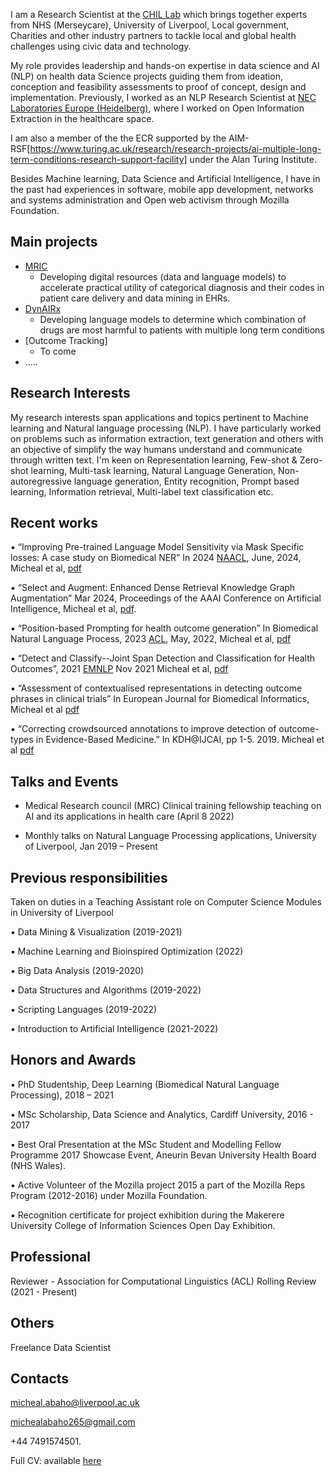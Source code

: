 I am a Research Scientist at the [CHIL Lab](https://www.liverpool.ac.uk/civic-health-innovation-labs/)
which brings together experts from NHS (Merseycare), University of Liverpool, Local government, Charities and other industry
partners to tackle local and global health challenges using civic data and technology.

My role provides leadership and hands-on expertise in data science and AI (NLP) on health data Science projects guiding them from ideation, conception
and feasibility assessments to proof of concept, design and implementation. 
Previously, I worked as an NLP Research Scientist at [NEC Laboratories Europe (Heidelberg)](https://www.neclab.eu/), where I 
worked on Open Information Extraction in the healthcare space.

I am also a member of the the ECR supported by the AIM-RSF[https://www.turing.ac.uk/research/research-projects/ai-multiple-long-term-conditions-research-support-facility]
 under the Alan Turing Institute. 

Besides Machine learning, Data Science and Artificial Intelligence, I have in the past had experiences in software, mobile app development, networks and systems
administration and Open web activism through Mozilla Foundation.

## Main projects
- [MRIC](https://mric.uk/) 
  - Developing digital resources (data and language models) to accelerate practical utility of categorical diagnosis and their codes in patient care delivery and data mining in EHRs.
- [DynAIRx](https://www.liverpool.ac.uk/dynairx/our-research/) 
  - Developing language models to determine which combination of drugs are most harmful to patients with multiple long term conditions
- [Outcome Tracking] 
  - To come
- .....

## Research Interests

My research interests span applications and topics pertinent to Machine learning and Natural language processing (NLP). I have particularly worked on problems such as information extraction, text generation and others with an objective of simplify the way humans understand and communicate through written text. I'm keen on Representation learning, Few-shot & Zero-shot learning, Multi-task learning, Natural Language Generation, Non-autoregressive language generation, Entity recognition, Prompt based learning, Information retrieval, Multi-label text classification etc.

## Recent works
▪ “Improving Pre-trained Language Model Sensitivity via Mask Specific losses: A case study on Biomedical NER” 
In 2024 [NAACL](https://2024.naacl.org/), June, 2024, Micheal et al, [pdf](https://arxiv.org/pdf/2403.18025)

▪ “Select and Augment: Enhanced Dense Retrieval Knowledge Graph Augmentation” Mar 2024, 
Proceedings of the AAAI Conference on Artificial Intelligence, Micheal et al, [pdf](https://www.jair.org/index.php/jair/article/view/14365).

▪ “Position-based Prompting for health outcome generation” In Biomedical Natural Language
Process, 2023 [ACL](https://2023.aclweb.org/), May, 2022, Micheal et al, [pdf](https://arxiv.org/pdf/2204.03489.pdf)

▪ “Detect and Classify--Joint Span Detection and Classification for Health Outcomes”, 2021 [EMNLP](https://2022.emnlp.org/) Nov 2021
Micheal et al, [pdf](https://aclanthology.org/2021.emnlp-main.686/)

▪ “Assessment of contextualised representations in detecting outcome phrases in clinical trials” In
European Journal for Biomedical Informatics, Micheal et al [pdf](https://bit.ly/3H6Vv0j)

▪ “Correcting crowdsourced annotations to improve detection of outcome-types in Evidence-Based
Medicine.” In KDH@IJCAI, pp 1-5. 2019.  Micheal et al  [pdf](http://ceur-ws.org/Vol-2429/)

## Talks and Events
- Medical Research council (MRC) Clinical training fellowship teaching on AI and its applications in health care (April 8 2022)

- Monthly talks on Natural Language Processing applications, University of Liverpool, Jan 2019 – Present

## Previous responsibilities
Taken on duties in a Teaching Assistant role on Computer Science Modules in  University of Liverpool 

▪ Data Mining & Visualization (2019-2021)

▪ Machine Learning and Bioinspired Optimization (2022)

▪ Big Data Analysis (2019-2020)

▪ Data Structures and Algorithms (2019-2022)

▪ Scripting Languages (2019-2022)

▪ Introduction to Artificial Intelligence (2021-2022)

## Honors and Awards
▪ PhD Studentship, Deep Learning (Biomedical Natural Language Processing), 2018 – 2021

▪ MSc Scholarship, Data Science and Analytics, Cardiff University, 2016 - 2017

▪ Best Oral Presentation at the MSc Student and Modelling Fellow Programme 2017 Showcase Event, Aneurin Bevan University Health Board (NHS Wales).

▪ Active Volunteer of the Mozilla project 2015 a part of the Mozilla Reps Program (2012-2016) under Mozilla Foundation.

▪ Recognition certificate for project exhibition during the Makerere University College of Information Sciences Open Day Exhibition.

## Professional
Reviewer - Association for Computational Linguistics (ACL) Rolling Review (2021 - Present)

## Others
Freelance Data Scientist

## Contacts
micheal.abaho@liverpool.ac.uk

michealabaho265@gmail.com

+44 7491574501.

Full CV: available [here](https://drive.google.com/drive/u/0/folders/1uXzHerC2aWDfXetXaMHdXBxozuH1Vuoh)
